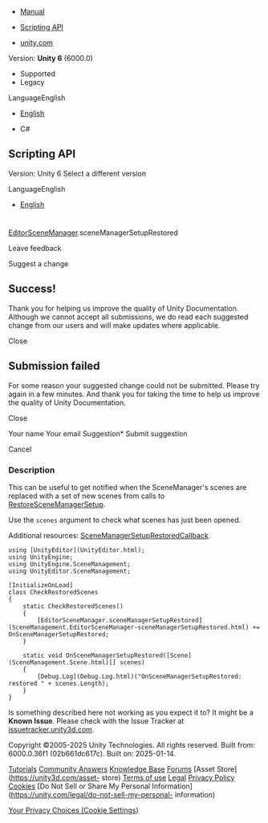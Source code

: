[ ]()

  * [Manual](../Manual/index.html)
  * [Scripting API](../ScriptReference/index.html)

  * [unity.com](https://unity.com/)

Version: **Unity 6** (6000.0)

  * Supported
  * Legacy

LanguageEnglish

  * [English]()

  * C#

[ ](https://docs.unity3d.com)

## Scripting API

Version: Unity 6 Select a different version

LanguageEnglish

  * [English]()

#
[EditorSceneManager](SceneManagement.EditorSceneManager.html).sceneManagerSetupRestored

Leave feedback

Suggest a change

## Success!

Thank you for helping us improve the quality of Unity Documentation. Although
we cannot accept all submissions, we do read each suggested change from our
users and will make updates where applicable.

Close

## Submission failed

For some reason your suggested change could not be submitted. Please <a>try
again</a> in a few minutes. And thank you for taking the time to help us
improve the quality of Unity Documentation.

Close

Your name Your email Suggestion* Submit suggestion

Cancel

[ ]()

### Description

This can be useful to get notified when the SceneManager's scenes are replaced
with a set of new scenes from calls to
[RestoreSceneManagerSetup](SceneManagement.EditorSceneManager.RestoreSceneManagerSetup.html).  
  
Use the `scenes` argument to check what scenes has just been opened.  
  
Additional resources:
[SceneManagerSetupRestoredCallback](SceneManagement.EditorSceneManager.SceneManagerSetupRestoredCallback.html).

    
    
    using [UnityEditor](UnityEditor.html);
    using UnityEngine;
    using UnityEngine.SceneManagement;
    using UnityEditor.SceneManagement;  
      
    [InitializeOnLoad]
    class CheckRestoredScenes
    {
        static CheckRestoredScenes()
        {
            [EditorSceneManager.sceneManagerSetupRestored](SceneManagement.EditorSceneManager-sceneManagerSetupRestored.html) += OnSceneManagerSetupRestored;
        }  
      
        static void OnSceneManagerSetupRestored([Scene](SceneManagement.Scene.html)[] scenes)
        {
            [Debug.Log](Debug.Log.html)("OnSceneManagerSetupRestored: restored " + scenes.Length);
        }
    }

Is something described here not working as you expect it to? It might be a
**Known Issue**. Please check with the Issue Tracker at
[issuetracker.unity3d.com](https://issuetracker.unity3d.com).

Copyright ©2005-2025 Unity Technologies. All rights reserved. Built from:
6000.0.36f1 (02b661dc617c). Built on: 2025-01-14.

[Tutorials](https://unity3d.com/learn) [Community
Answers](https://answers.unity3d.com) [Knowledge
Base](https://support.unity3d.com/hc/en-us)
[Forums](https://forum.unity3d.com) [Asset Store](https://unity3d.com/asset-
store) [Terms of use](https://docs.unity3d.com/Manual/TermsOfUse.html)
[Legal](https://unity.com/legal) [Privacy
Policy](https://unity.com/legal/privacy-policy)
[Cookies](https://unity.com/legal/cookie-policy) [Do Not Sell or Share My
Personal Information](https://unity.com/legal/do-not-sell-my-personal-
information)

[Your Privacy Choices (Cookie Settings)](javascript:void\(0\);)

